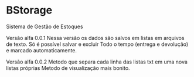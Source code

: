 # BStorage
Sistema de Gestão de Estoques

Versão alfa 0.0.1
Nessa versão os dados são salvos em listas em arquivos de texto.
Só é possível salvar e excluir
Todo o tempo (entrega e devolução) e marcado automaticamente.

Versão alfa 0.0.2
Metodo que separa cada linha das listas txt em uma nova listas próprias
Metodo de visualização mais bonito.